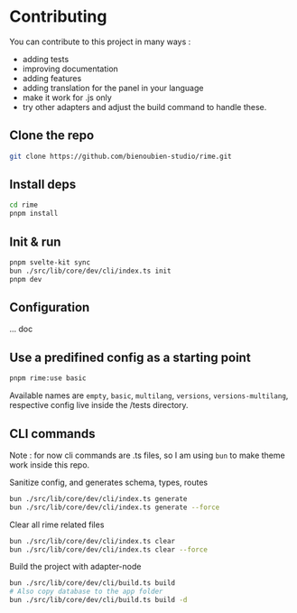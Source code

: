 # Contributing

You can contribute to this project in many ways :
- adding tests
- improving documentation
- adding features
- adding translation for the panel in your language
- make it work for .js only
- try other adapters and adjust the build command to handle these.

## Clone the repo

```bash
git clone https://github.com/bienoubien-studio/rime.git
```

## Install deps
```bash
cd rime
pnpm install
```

## Init & run
```bash
pnpm svelte-kit sync
bun ./src/lib/core/dev/cli/index.ts init
pnpm dev
```

## Configuration
... doc

## Use a predifined config as a starting point
```bash
pnpm rime:use basic
```
Available names are `empty`, `basic`, `multilang`, `versions`, `versions-multilang`, respective config live inside the /tests directory.

## CLI commands

Note : for now cli commands are .ts files, so I am using `bun` to make theme work inside this repo.

Sanitize config, and generates schema, types, routes
```bash
bun ./src/lib/core/dev/cli/index.ts generate
bun ./src/lib/core/dev/cli/index.ts generate --force
```

Clear all rime related files
```bash
bun ./src/lib/core/dev/cli/index.ts clear
bun ./src/lib/core/dev/cli/index.ts clear --force
```

Build the project with adapter-node
```bash
bun ./src/lib/core/dev/cli/build.ts build
# Also copy database to the app folder
bun ./src/lib/core/dev/cli/build.ts build -d
```
